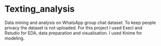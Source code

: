# Texting_analysis
Data mining and  analysis on WhatsApp group chat dataset.
To keep people privacy the dataset is not uploaded.
For this project I used Execl and Rstudio for EDA, data preparation and visualisation. 
I used Knime for modeling.

